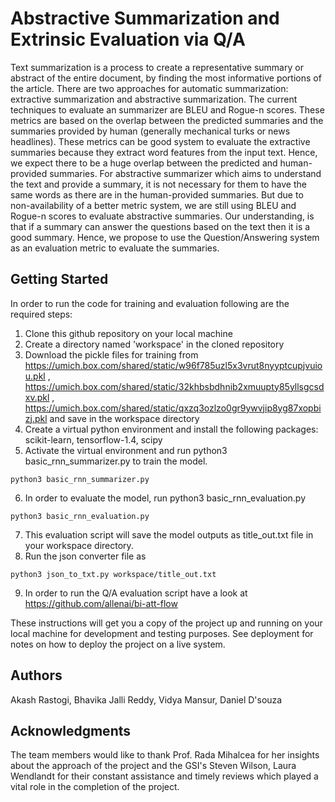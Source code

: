 # Abstractive Summarization and Extrinsic Evaluation via Q/A
Text summarization is a process to create a representative summary or abstract of the entire document, by finding the most informative portions of the article. There are two approaches for automatic summarization: extractive summarization and abstractive summarization. The current techniques to evaluate an summarizer are BLEU and Rogue-n scores. These metrics are based on the overlap between the predicted summaries and the summaries provided by human (generally mechanical turks or news headlines). These metrics can be good system to evaluate the extractive summaries because they extract word features from the input text. Hence, we expect there to be a huge overlap between the predicted and human-provided summaries. For abstractive summarizer which aims to understand the text and provide a summary, it is not necessary for them to have the same words as there are in the human-provided summaries. But due to non-availability of a better metric system, we are still using BLEU and Rogue-n scores to evaluate abstractive summaries. Our understanding, is that if a summary can answer the questions based on the text then it is a good summary. Hence, we propose to use the Question/Answering system as an evaluation metric to evaluate the summaries. 

## Getting Started

In order to run the code for training and evaluation following are the required steps:
1) Clone this github repository on your local machine
2) Create a directory named 'workspace' in the cloned repository
3) Download the pickle files for training from https://umich.box.com/shared/static/w96f785uzl5x3vrut8nyyptcupjvuiou.pkl , https://umich.box.com/shared/static/32khbsbdhnib2xmuupty85yllsgcsdxv.pkl , https://umich.box.com/shared/static/qxzq3ozlzo0gr9ywvjip8yg87xopbizj.pkl and save in the workspace directory
4) Create a virtual python environment and install the following packages: scikit-learn, tensorflow-1.4, scipy
5) Activate the virtual environment and run python3 basic_rnn_summarizer.py to train the model.
```
python3 basic_rnn_summarizer.py
```
6) In order to evaluate the model, run python3 basic_rnn_evaluation.py
```
python3 basic_rnn_evaluation.py
```
7) This evaluation script will save the model outputs as title_out.txt file in your workspace directory. 
8) Run the json converter file as
```
python3 json_to_txt.py workspace/title_out.txt
```
9) In order to run the Q/A evaluation script have a look at https://github.com/allenai/bi-att-flow

These instructions will get you a copy of the project up and running on your local machine for development and testing purposes. See deployment for notes on how to deploy the project on a live system.

## Authors
Akash Rastogi, Bhavika Jalli Reddy, Vidya Mansur, Daniel D'souza

## Acknowledgments
The team members would like to thank Prof. Rada Mihalcea for her insights about the approach of the project and the GSI's Steven Wilson, Laura Wendlandt for their constant assistance and timely reviews which played a vital role in the completion of the project. 
